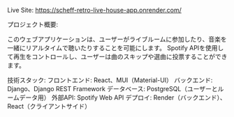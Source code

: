 Live Site: https://scheff-retro-live-house-app.onrender.com/

プロジェクト概要:

このウェブアプリケーションは、ユーザーがライブルームに参加したり、音楽を一緒にリアルタイムで聴いたりすることを可能にします。
Spotify APIを使用して再生をコントロールし、ユーザーは曲のスキップや選曲に投票することができます。

技術スタック:
フロントエンド: React、MUI（Material-UI）
バックエンド: Django、Django REST Framework
データベース: PostgreSQL（ユーザーとルームデータ用）
外部API: Spotify Web API
デプロイ: Render（バックエンド）、React（クライアントサイド）
